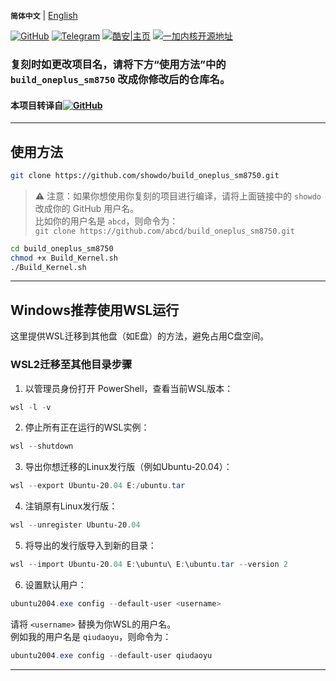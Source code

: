 **`简体中文`** | [English](README-en.md)<br>

[![GitHub](https://img.shields.io/badge/-GitHub仓库-181717?logo=github&logoColor=white&style=flat-square)](https://github.com/showdo/build_oneplus_sm8750)
[![Telegram](https://img.shields.io/badge/Telegram-频道-blue.svg?logo=telegram)](https://t.me/qdykernel)
[![酷安|主页](https://img.shields.io/badge/酷安%7C主页-3DDC84?style=flat-square&logo=android&logoColor=white)](http://www.coolapk.com/u/1624571)
[![一加内核开源地址](https://img.shields.io/badge/一加内核开源地址-EB0029?logo=oneplus&logoColor=white&style=flat-square)](https://github.com/OnePlusOSS/kernel_manifest)

### 复刻时如更改项目名，请将下方“使用方法”中的 `build_oneplus_sm8750` 改成你修改后的仓库名。

#### 本项目转译自[![GitHub](https://img.shields.io/badge/-GitHub|@HanKuCha-181717?logo=github&logoColor=white&style=flat-square)](https://github.com/HanKuCha/oneplus13_a5p_sukisu)

---

## 使用方法

```bash
git clone https://github.com/showdo/build_oneplus_sm8750.git
```

> ⚠️ 注意：如果你想使用你复刻的项目进行编译，请将上面链接中的 `showdo` 改成你的 GitHub 用户名。  
> 比如你的用户名是 `abcd`，则命令为：  
> `git clone https://github.com/abcd/build_oneplus_sm8750.git`

```bash
cd build_oneplus_sm8750
chmod +x Build_Kernel.sh
./Build_Kernel.sh
```

---

## Windows推荐使用WSL运行  
这里提供WSL迁移到其他盘（如E盘）的方法，避免占用C盘空间。

### WSL2迁移至其他目录步骤

1. 以管理员身份打开 PowerShell，查看当前WSL版本：

```powershell
wsl -l -v
```

2. 停止所有正在运行的WSL实例：

```powershell
wsl --shutdown
```

3. 导出你想迁移的Linux发行版（例如Ubuntu-20.04）：

```powershell
wsl --export Ubuntu-20.04 E:/ubuntu.tar
```

4. 注销原有Linux发行版：

```powershell
wsl --unregister Ubuntu-20.04
```

5. 将导出的发行版导入到新的目录：

```powershell
wsl --import Ubuntu-20.04 E:\ubuntu\ E:\ubuntu.tar --version 2
```

6. 设置默认用户：

```powershell
ubuntu2004.exe config --default-user <username>
```

请将 `<username>` 替换为你WSL的用户名。  
例如我的用户名是 `qiudaoyu`，则命令为：

```powershell
ubuntu2004.exe config --default-user qiudaoyu
```

---

